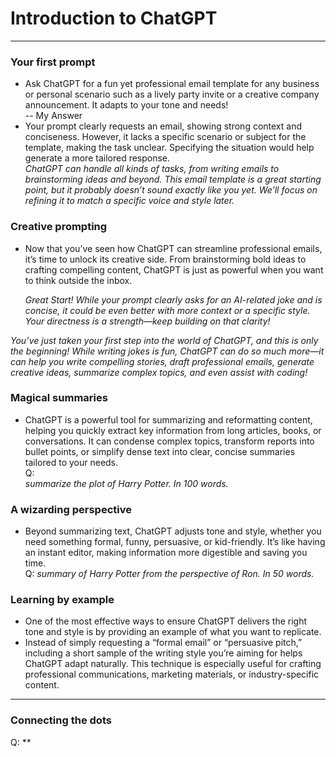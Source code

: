 # Introduction to ChatGPT
---
### Your first prompt
* Ask ChatGPT for a fun yet professional email template for any business or personal scenario such as a lively party invite or a creative company announcement. It adapts to your tone and needs!   
-- My Answer
* Your prompt clearly requests an email, showing strong context and conciseness. However, it lacks a specific scenario or subject for the template, making the task unclear. Specifying the situation would help generate a more tailored response.   
*ChatGPT can handle all kinds of tasks, from writing emails to brainstorming ideas and beyond. This email template is a great starting point, but it probably doesn’t sound exactly like you yet. We’ll focus on refining it to match a specific voice and style later.*
  
### Creative prompting
* Now that you’ve seen how ChatGPT can streamline professional emails, it’s time to unlock its creative side. From brainstorming bold ideas to crafting compelling content, ChatGPT is just as powerful when you want to think outside the inbox.
  
   *Great Start! While your prompt clearly asks for an AI-related joke and is concise, it could be even better with more context or a specific style. Your directness is a strength—keep building on that clarity!*
  
*You’ve just taken your first step into the world of ChatGPT, and this is only the beginning! While writing jokes is fun, ChatGPT can do so much more—it can help you write compelling stories, draft professional emails, generate creative ideas, summarize complex topics, and even assist with coding!*


### Magical summaries
* ChatGPT is a powerful tool for summarizing and reformatting content, helping you quickly extract key information from long articles, books, or conversations. It can condense complex topics, transform reports into bullet points, or simplify dense text into clear, concise summaries tailored to your needs.    
Q:   
*summarize the plot of Harry Potter. In 100 words.*


### A wizarding perspective
* Beyond summarizing text, ChatGPT adjusts tone and style, whether you need something formal, funny, persuasive, or kid-friendly. It’s like having an instant editor, making information more digestible and saving you time.   
Q:
*summary of Harry Potter from the perspective of Ron. In 50 words.*


### Learning by example
* One of the most effective ways to ensure ChatGPT delivers the right tone and style is by providing an example of what you want to replicate.
* Instead of simply requesting a “formal email” or “persuasive pitch,” including a short sample of the writing style you’re aiming for helps ChatGPT adapt naturally. This technique is especially useful for crafting professional communications, marketing materials, or industry-specific content.

---
### Connecting the dots
Q:
** 


